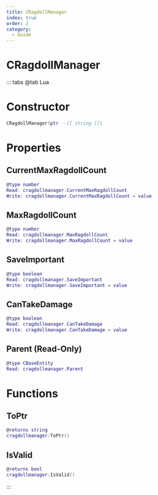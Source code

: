 ```yaml
---
title: CRagdollManager
index: true
order: 2
category:
  - Guide
---
```


# CRagdollManager

::: tabs
@tab Lua
# Constructor
```lua
CRagdollManager(ptr --[[ string ]])
```
# Properties
## CurrentMaxRagdollCount 
```lua
@type number
Read: cragdollmanager.CurrentMaxRagdollCount
Write: cragdollmanager.CurrentMaxRagdollCount = value
```
## MaxRagdollCount 
```lua
@type number
Read: cragdollmanager.MaxRagdollCount
Write: cragdollmanager.MaxRagdollCount = value
```
## SaveImportant 
```lua
@type boolean
Read: cragdollmanager.SaveImportant
Write: cragdollmanager.SaveImportant = value
```
## CanTakeDamage 
```lua
@type boolean
Read: cragdollmanager.CanTakeDamage
Write: cragdollmanager.CanTakeDamage = value
```
## Parent (Read-Only)
```lua
@type CBaseEntity
Read: cragdollmanager.Parent
```
# Functions
## ToPtr
```lua
@returns string
cragdollmanager:ToPtr()
```
## IsValid
```lua
@returns bool
cragdollmanager:IsValid()
```

:::